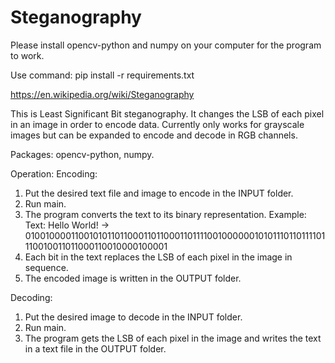 # Steganography

Please install opencv-python and numpy on your computer for the program to work.

Use command: pip install -r requirements.txt

https://en.wikipedia.org/wiki/Steganography

This is Least Significant Bit steganography. It changes the LSB of each pixel in an image in order to encode data.
Currently only works for grayscale images but can be expanded to encode and decode in RGB channels.

Packages: opencv-python, numpy.

Operation:
Encoding:
1. Put the desired text file and image to encode in the INPUT folder.
2. Run main.
3. The program converts the text to its binary representation. 
Example: Text: Hello World! -> 010010000110010101101100011011000110111100100000010101110110111101110010011011000110010000100001
4. Each bit in the text replaces the LSB of each pixel in the image in sequence.
5. The encoded image is written in the OUTPUT folder.

Decoding:
1. Put the desired image to decode in the INPUT folder.
2. Run main.
3. The program gets the LSB of each pixel in the image and writes the text in a text file in the OUTPUT folder.
